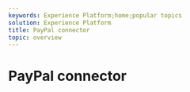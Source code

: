 ```yaml
---
keywords: Experience Platform;home;popular topics
solution: Experience Platform
title: PayPal connector
topic: overview
---
```


# PayPal connector